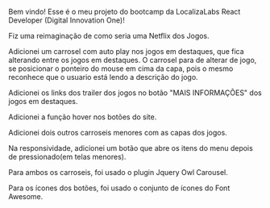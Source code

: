 Bem vindo! 
Esse é o meu projeto do bootcamp da LocalizaLabs React Developer (Digital Innovation One)!

Fiz uma reimaginação de como seria uma Netflix dos Jogos.

Adicionei um carrosel com auto play nos jogos em destaques, que fica alterando entre os jogos em destaques. O carrosel para de alterar de jogo, se posicionar o ponteiro do mouse em cima da capa, pois o mesmo reconhece que o usuario está lendo a descrição do jogo.

Adicionei os links dos trailer dos jogos no botão "MAIS INFORMAÇÕES" dos jogos em destaques.

Adicionei a função hover nos botões do site.

Adicionei dois outros carroseis menores com as capas dos jogos.

Na responsividade, adicionei um botão que abre os itens do menu depois de pressionado(em telas menores).

Para ambos os carroseis, foi usado o plugin Jquery Owl Carousel.

Para os ícones dos botões, foi usado o conjunto de ícones do Font Awesome.
